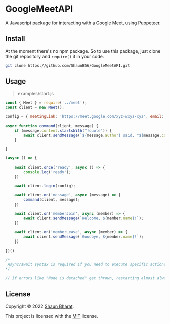 # GoogleMeetAPI
 A Javascript package for interacting with a Google Meet, using Puppeteer.

## Install

At the moment there's no npm package. So to use this package, just clone the git repository and `require()` it in your code.

```bash
git clone https://github.com/ShaunB56/GoogleMeetAPI.git
```

## Usage

> examples/start.js

```javascript
const { Meet } = require('../meet');
const client = new Meet();

config = { meetingLink: 'https://meet.google.com/xyz-wxyz-xyz', email: '', pw: '' };

async function command(client, message) {
    if (message.content.startsWith("!quote")) {
        await client.sendMessage(`${message.author} said, "${message.content.replace("!quote ", "")}" at ${message.time}`);
    }

}

(async () => {

    await client.once('ready', async () => {
        console.log('ready');
    })

    await client.login(config);

    await client.on('message', async (message) => {
        command(client, message);
    })

    await client.on('memberJoin', async (member) => {
        await client.sendMessage(`Welcome, ${member.name}!`);
    })

    await client.on('memberLeave', async (member) => {
        await client.sendMessage(`Goodbye, ${member.name}!`);
    })

})()

/*
 Async/await syntax is required if you need to execute specific actions with Puppteer or don't want to be limited to only the events already implemented.
*/

// If errors like "Node is detached" get thrown, restarting almost always fixes most errors
```

## License

Copyright © 2022 [Shaun Bharat](https://github.com/ShaunB56).

This project is licensed with the [MIT](https://github.com/ShaunB56/GoogleMeetAPI/blob/main/LICENSE) license.
